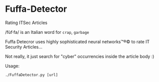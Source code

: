 # Fuffa-Detector
Rating ITSec Articles

/fùf·fa/
is an Italian word for `crap`, `garbage`

Fuffa Detecror uses highly sophisticated neural networks™®© to rate IT Security Articles...

Not really, it just search for "cyber" occurrencies inside the article body :)


Usage:

```
./FuffaDetector.py [url]
```

